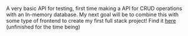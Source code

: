 A very basic API for testing, first time making a API for CRUD operations with an In-memory database. My next goal will be to combine this with some type of frontend to create my first full stack project! Find it <a href="https://github.com/KristianB09/Fullstack-Test">here</a> (unfinished for the time being)
